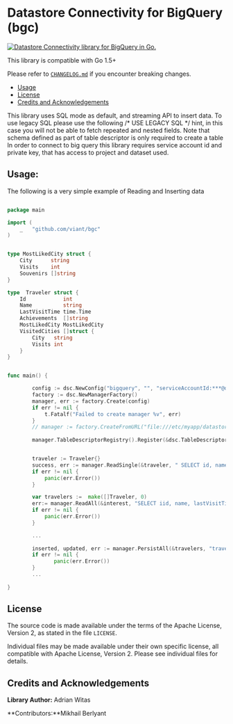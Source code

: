 # Datastore Connectivity for BigQuery (bgc)

[![Datastore Connectivity library for BigQuery in Go.](https://goreportcard.com/badge/github.com/viant/bgc)](https://goreportcard.com/report/github.com/viant/bgc)

This library is compatible with Go 1.5+

Please refer to [`CHANGELOG.md`](CHANGELOG.md) if you encounter breaking changes.

- [Usage](#Usage)
- [License](#License)
- [Credits and Acknowledgements](#Credits-and-Acknowledgements)




This library uses SQL mode as default, and streaming API to insert data.
To use legacy SQL please use the following /* USE LEGACY SQL */ hint, in this case you will not be able to fetch repeated and nested fields.
Note that schema defined as part of table descriptor is only required to create a table 
In order to connect to big query this library requires service account id and private key, that has access to project and dataset used.


## Usage:

The following is a very simple example of Reading and Inserting data


```go

package main

import (
    _ 	"github.com/viant/bgc"
)


type MostLikedCity struct {
	City      string
	Visits    int
	Souvenirs []string
}

type  Traveler struct {
	Id            int
	Name          string
	LastVisitTime time.Time
	Achievements  []string
	MostLikedCity MostLikedCity
	VisitedCities []struct {
		City   string
		Visits int
	}
}


func main() {

		config := dsc.NewConfig("bigquery", "", "serviceAccountId:***@developer.gserviceaccount.com,privateKeyPath:/etc/test_service.pem,projectId:spheric-arcadia-98015,datasetId:MyDataset,dateFormat:yyyy-MM-dd hh:mm:ss z")
    	factory := dsc.NewManagerFactory()
    	manager, err := factory.Create(config)
    	if err != nil {
    		t.Fatalf("Failed to create manager %v", err)
    	}
    	// manager := factory.CreateFromURL("file:///etc/myapp/datastore.json")
    	
    	manager.TableDescriptorRegistry().Register(&dsc.TableDescriptor{Table:"travelers3", PkColumns:[]string{"id"}, SchemaUrl:"some_url"})


        traveler := Traveler{}
        success, err := manager.ReadSingle(&traveler, " SELECT id, name, lastVisitTime, visitedCities, achievements, mostLikedCity FROM travelers WHERE id = ?", []interface{}{4}, nil)
        if err != nil {
            panic(err.Error())
	    }

        var travelers :=  make([]Traveler, 0)
        err:= manager.ReadAll(&interest, "SELECT iid, name, lastVisitTime, visitedCities, achievements, mostLikedCity",nil, nil)
	    if err != nil {
            panic(err.Error())
	    }

        ...
   
        inserted, updated, err := manager.PersistAll(&travelers, "travelers", nil)
        if err != nil {
               panic(err.Error())
   	    }
        ...
        
}
```



<a name="License"></a>
## License

The source code is made available under the terms of the Apache License, Version 2, as stated in the file `LICENSE`.

Individual files may be made available under their own specific license,
all compatible with Apache License, Version 2. Please see individual files for details.


<a name="Credits-and-Acknowledgements"></a>

##  Credits and Acknowledgements

**Library Author:** Adrian Witas

**Contributors:**Mikhail Berlyant